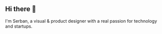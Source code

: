## Hi there 👋

I'm Serban, a visual & product designer with a real passion for technology and startups.
